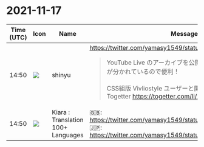 # 2021-11-17

|Time (UTC)|Icon|Name|Message|
|---|---|---|---|
|14:50|![](https://avatars.slack-edge.com/2018-04-27/354445776386_e258f5ed5ba887b08668_72.jpg)|shinyu|<https://twitter.com/yamasy1549/status/1460907097172807686><br><blockquote>YouTube Live のアーカイブを公開しました。発表ごとに動画が分かれているので便利！<br><br>CSS組版 Vivliostyle ユーザーと開発者の集い 2021秋 - Togetter <https://togetter.com/li/1802722>.</blockquote>|
|14:50|![](https://avatars.slack-edge.com/2021-08-02/2324149410423_2aa7423c4133ecb9f168_72.png)|Kiara : Translation 100+ Languages|🇬🇧: <https://twitter.com/yamasy1549/status/1460907097172807686><br>🇯🇵: <https://twitter.com/yamasy1549/status/1460907097172807686>|
